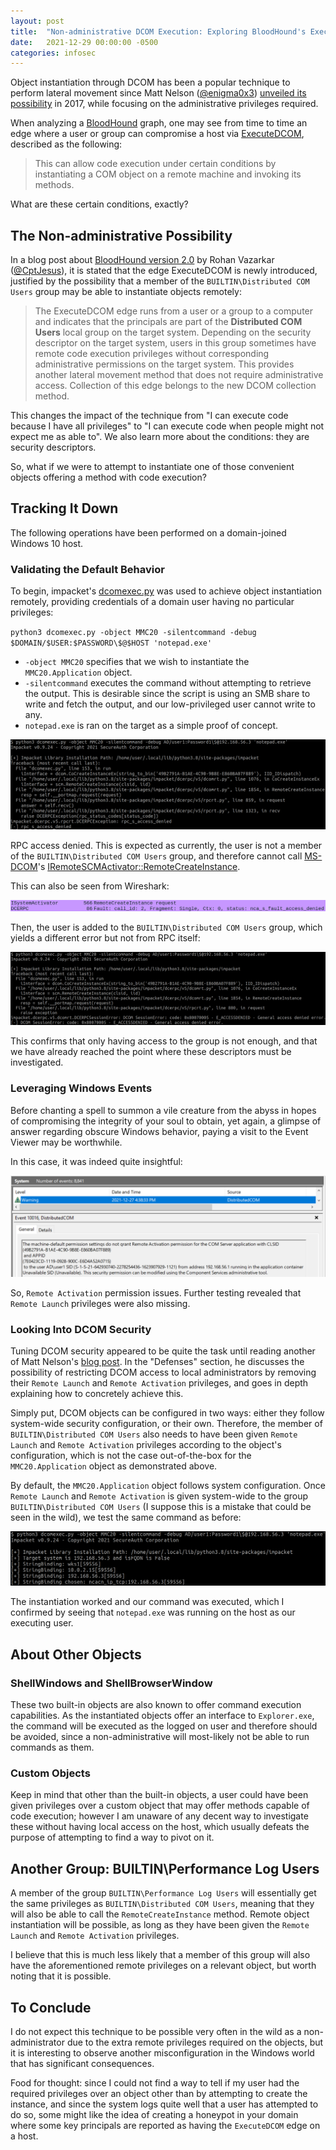 ```yaml
---
layout: post
title:  "Non-administrative DCOM Execution: Exploring BloodHound's ExecuteDCOM"
date:   2021-12-29 00:00:00 -0500
categories: infosec
---
```

Object instantiation through DCOM has been a popular technique to perform lateral movement since Matt Nelson ([@enigma0x3](https://twitter.com/enigma0x3)) [unveiled its possibility](https://enigma0x3.net/2017/01/05/lateral-movement-using-the-mmc20-application-com-object/) in 2017, while focusing on the administrative privileges required.

When analyzing a [BloodHound](https://github.com/BloodHoundAD/BloodHound/) graph, one may see from time to time an edge where a user or group can compromise a host via [ExecuteDCOM](https://bloodhound.readthedocs.io/en/latest/data-analysis/edges.html#executedcom), described as the following:

> This can allow code execution under certain conditions by instantiating a COM object on a remote machine and invoking its methods.

What are these certain conditions, exactly?

## The Non-administrative Possibility
In a blog post about [BloodHound version 2.0](https://blog.cptjesus.com/posts/bloodhound20) by Rohan Vazarkar ([@CptJesus](https://twitter.com/cptjesus)), it is stated that the edge ExecuteDCOM is newly introduced, justified by the possibility that a member of the `BUILTIN\Distributed COM Users` group may be able to instantiate objects remotely:

> The ExecuteDCOM edge runs from a user or a group to a computer and indicates that the principals are part of the **Distributed COM Users** local group on the target system. Depending on the security descriptor on the target system, users in this group sometimes have remote code execution privileges without corresponding administrative permissions on the target system. This provides another lateral movement method that does not require administrative access. Collection of this edge belongs to the new DCOM collection method.

This changes the impact of the technique from "I can execute code because I have all privileges" to "I can execute code when people might not expect me as able to". We also learn more about the conditions: they are security descriptors.

So, what if we were to attempt to instantiate one of those convenient objects offering a method with code execution?

## Tracking It Down
The following operations have been performed on a domain-joined Windows 10 host.

### Validating the Default Behavior
To begin, impacket's [dcomexec.py](https://github.com/SecureAuthCorp/impacket/blob/master/examples/dcomexec.py) was used to achieve object instantiation remotely, providing credentials of a domain user having no particular privileges:

`python3 dcomexec.py -object MMC20 -silentcommand -debug $DOMAIN/$USER:$PASSWORD\$@$HOST 'notepad.exe'`

* `-object MMC20` specifies that we wish to instantiate the `MMC20.Application` object.
* `-silentcommand` executes the command without attempting to retrieve the output. This is desirable since the script is using an SMB share to write and fetch the output, and our low-privileged user cannot write to any.
* `notepad.exe` is ran on the target as a simple proof of concept.

<img src="/assets/img/dcom-without-admin/dcomexec-rpc-denied.png"/>

RPC access denied. This is expected as currently, the user is not a member of the `BUILTIN\Distributed COM Users` group, and therefore cannot call [MS-DCOM](https://docs.microsoft.com/en-us/openspecs/windows_protocols/ms-dcom/4a893f3d-bd29-48cd-9f43-d9777a4415b0)'s [IRemoteSCMActivator::RemoteCreateInstance](https://docs.microsoft.com/en-us/openspecs/windows_protocols/ms-dcom/64af4c57-5466-4fdf-9761-753ea926a494).

This can also be seen from Wireshark:

<img src="/assets/img/dcom-without-admin/wireshark-rpc-denied.png"/>

Then, the user is added to the `BUILTIN\Distributed COM Users` group, which yields a different error but not from RPC itself:

<img src="/assets/img/dcom-without-admin/dcomexec-dcom-sessionerror.png"/>

This confirms that only having access to the group is not enough, and that we have already reached the point where these descriptors must be investigated.

### Leveraging Windows Events
Before chanting a spell to summon a vile creature from the abyss in hopes of compromising the integrity of your soul to obtain, yet again, a glimpse of answer regarding obscure Windows behavior, paying a visit to the Event Viewer may be worthwhile.

In this case, it was indeed quite insightful:

<img src="/assets/img/dcom-without-admin/windows-event-dcom-error.png"/>

So, `Remote Activation` permission issues. Further testing revealed that `Remote Launch` privileges were also missing.

### Looking Into DCOM Security
Tuning DCOM security appeared to be quite the task until reading another of Matt Nelson's [blog post](https://enigma0x3.net/2017/01/23/lateral-movement-via-dcom-round-2/). In the "Defenses" section, he discusses the possibility of restricting DCOM access to local administrators by removing their `Remote Launch` and `Remote Activation` privileges, and goes in depth explaining how to concretely achieve this.

Simply put, DCOM objects can be configured in two ways: either they follow system-wide security configuration, or their own. Therefore, the member of `BUILTIN\Distributed COM Users` also needs to have been given `Remote Launch` and `Remote Activation` privileges according to the object's configuration, which is not the case out-of-the-box for the `MMC20.Application` object as demonstrated above.

By default, the `MMC20.Application` object follows system configuration. Once `Remote Launch` and `Remote Activation` is given system-wide to the group `BUILTIN\Distributed COM Users` (I suppose this is a mistake that could be seen in the wild), we test the same command as before:

<img src="/assets/img/dcom-without-admin/dcomexec-successful.png"/>

The instantiation worked and our command was executed, which I confirmed by seeing that `notepad.exe` was running on the host as our executing user.

## About Other Objects
### ShellWindows and ShellBrowserWindow
These two built-in objects are also known to offer command execution capabilities. As the instantiated objects offer an interface to `Explorer.exe`, the command will be executed as the logged on user and therefore should be avoided, since a non-administrative will most-likely not be able to run commands as them.

### Custom Objects
Keep in mind that other than the built-in objects, a user could have been given privileges over a custom object that may offer methods capable of code execution; however I am unaware of any decent way to investigate these without having local access on the host, which usually defeats the purpose of attempting to find a way to pivot on it.

## Another Group: BUILTIN\Performance Log Users
A member of the group `BUILTIN\Performance Log Users` will essentially get the same privileges as `BUILTIN\Distributed COM Users`, meaning that they will also be able to call the `RemoteCreateInstance` method. Remote object instantiation will be possible, as long as they have been given the `Remote Launch` and `Remote Activation` privileges.

I believe that this is much less likely that a member of this group will also have the aforementioned remote privileges on a relevant object, but worth noting that it is possible.

## To Conclude
I do not expect this technique to be possible very often in the wild as a non-administrator due to the extra remote privileges required on the objects, but it is interesting to observe another misconfiguration in the Windows world that has significant consequences.

Food for thought: since I could not find a way to tell if my user had the required privileges over an object other than by attempting to create the instance, and since the system logs quite well that a user has attempted to do so, some might like the idea of creating a honeypot in your domain where some key principals are reported as having the `ExecuteDCOM` edge on a host.